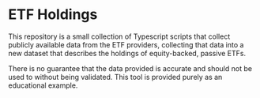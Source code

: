 # ETF Holdings

This repository is a small collection of Typescript scripts that collect publicly available data from the ETF providers, collecting that data into a new dataset that describes the holdings of equity-backed, passive ETFs.

There is no guarantee that the data provided is accurate and should not be used to without being validated. This tool is provided purely as an educational example.
